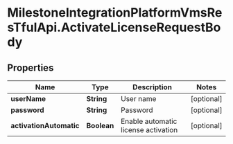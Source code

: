 # MilestoneIntegrationPlatformVmsResTfulApi.ActivateLicenseRequestBody

## Properties
Name | Type | Description | Notes
------------ | ------------- | ------------- | -------------
**userName** | **String** | User name | [optional] 
**password** | **String** | Password | [optional] 
**activationAutomatic** | **Boolean** | Enable automatic license activation | [optional] 
